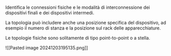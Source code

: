 Identifica le connessioni fisiche e le modalità di interconnessione dei dispositivi finali e dei dispositivi intermedi.  

La topologia può includere anche una posizione specifica del dispositivo, ad esempio il numero di stanza e la posizione sul rack delle apparecchiature. 

Le topologie fisiche sono solitamente di tipo point-to-point o a stella.

![[Pasted image 20241203195135.png]]
